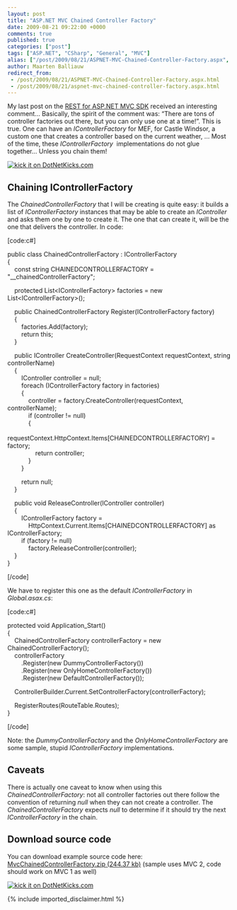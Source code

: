 ```yaml
---
layout: post
title: "ASP.NET MVC Chained Controller Factory"
date: 2009-08-21 09:22:00 +0000
comments: true
published: true
categories: ["post"]
tags: ["ASP.NET", "CSharp", "General", "MVC"]
alias: ["/post/2009/08/21/ASPNET-MVC-Chained-Controller-Factory.aspx", "/post/2009/08/21/aspnet-mvc-chained-controller-factory.aspx"]
author: Maarten Balliauw
redirect_from:
 - /post/2009/08/21/ASPNET-MVC-Chained-Controller-Factory.aspx.html
 - /post/2009/08/21/aspnet-mvc-chained-controller-factory.aspx.html
---
```

<p>My last post on the <a href="/post/2009/08/19/REST-for-ASPNET-MVC-SDK.aspx">REST for ASP.NET MVC SDK</a> received an interesting comment&hellip; Basically, the spirit of the comment was: &ldquo;There are tons of controller factories out there, but you can only use one at a time!&rdquo;. This is true. One can have an <em>IControllerFactory</em> for MEF, for Castle Windsor, a custom one that creates a controller based on the current weather, &hellip; Most of the time, these <em>IControllerFactory</em>&nbsp; implementations do not glue together&hellip; Unless you chain them!</p>
<p><a href="http://www.dotnetkicks.com/kick/?url=/post/2009/08/21/ASPNET-MVC-Chained-Controller-Factory.aspx&amp;title=ASP.NET MVC Chained Controller Factory"><img src="http://www.dotnetkicks.com/Services/Images/KickItImageGenerator.ashx?url=/post/2009/08/21/ASPNET-MVC-Chained-Controller-Factory.aspx" border="0" alt="kick it on DotNetKicks.com" /> </a></p>
<h2>Chaining IControllerFactory</h2>
<p>The <em>ChainedControllerFactory</em> that I will be creating is quite easy: it builds a list of <em>IControllerFactory </em>instances that may be able to create an <em>IController</em> and asks them one by one to create it. The one that can create it, will be the one that delivers the controller. In code:</p>
<p>[code:c#]</p>
<p>public class ChainedControllerFactory : IControllerFactory <br />{ <br />&nbsp;&nbsp;&nbsp; const string CHAINEDCONTROLLERFACTORY = "__chainedControllerFactory";</p>
<p>&nbsp;&nbsp;&nbsp; protected List&lt;IControllerFactory&gt; factories = new List&lt;IControllerFactory&gt;();</p>
<p>&nbsp;&nbsp;&nbsp; public ChainedControllerFactory Register(IControllerFactory factory) <br />&nbsp;&nbsp;&nbsp; { <br />&nbsp;&nbsp;&nbsp;&nbsp;&nbsp;&nbsp;&nbsp; factories.Add(factory); <br />&nbsp;&nbsp;&nbsp;&nbsp;&nbsp;&nbsp;&nbsp; return this; <br />&nbsp;&nbsp;&nbsp; }</p>
<p>&nbsp;&nbsp;&nbsp; public IController CreateController(RequestContext requestContext, string controllerName) <br />&nbsp;&nbsp;&nbsp; { <br />&nbsp;&nbsp;&nbsp;&nbsp;&nbsp;&nbsp;&nbsp; IController controller = null; <br />&nbsp;&nbsp;&nbsp;&nbsp;&nbsp;&nbsp;&nbsp; foreach (IControllerFactory factory in factories) <br />&nbsp;&nbsp;&nbsp;&nbsp;&nbsp;&nbsp;&nbsp; { <br />&nbsp;&nbsp;&nbsp;&nbsp;&nbsp;&nbsp;&nbsp;&nbsp;&nbsp;&nbsp;&nbsp; controller = factory.CreateController(requestContext, controllerName); <br />&nbsp;&nbsp;&nbsp;&nbsp;&nbsp;&nbsp;&nbsp;&nbsp;&nbsp;&nbsp;&nbsp; if (controller != null) <br />&nbsp;&nbsp;&nbsp;&nbsp;&nbsp;&nbsp;&nbsp;&nbsp;&nbsp;&nbsp;&nbsp; { <br />&nbsp;&nbsp;&nbsp;&nbsp;&nbsp;&nbsp;&nbsp;&nbsp;&nbsp;&nbsp;&nbsp;&nbsp;&nbsp;&nbsp;&nbsp; requestContext.HttpContext.Items[CHAINEDCONTROLLERFACTORY] = factory; <br />&nbsp;&nbsp;&nbsp;&nbsp;&nbsp;&nbsp;&nbsp;&nbsp;&nbsp;&nbsp;&nbsp;&nbsp;&nbsp;&nbsp;&nbsp; return controller; <br />&nbsp;&nbsp;&nbsp;&nbsp;&nbsp;&nbsp;&nbsp;&nbsp;&nbsp;&nbsp;&nbsp; } <br />&nbsp;&nbsp;&nbsp;&nbsp;&nbsp;&nbsp;&nbsp; }</p>
<p>&nbsp;&nbsp;&nbsp;&nbsp;&nbsp;&nbsp;&nbsp; return null; <br />&nbsp;&nbsp;&nbsp; }</p>
<p>&nbsp;&nbsp;&nbsp; public void ReleaseController(IController controller) <br />&nbsp;&nbsp;&nbsp; { <br />&nbsp;&nbsp;&nbsp;&nbsp;&nbsp;&nbsp;&nbsp; IControllerFactory factory = <br />&nbsp;&nbsp;&nbsp;&nbsp;&nbsp;&nbsp;&nbsp;&nbsp;&nbsp;&nbsp;&nbsp; HttpContext.Current.Items[CHAINEDCONTROLLERFACTORY] as IControllerFactory; <br />&nbsp;&nbsp;&nbsp;&nbsp;&nbsp;&nbsp;&nbsp; if (factory != null) <br />&nbsp;&nbsp;&nbsp;&nbsp;&nbsp;&nbsp;&nbsp;&nbsp;&nbsp;&nbsp;&nbsp; factory.ReleaseController(controller); <br />&nbsp;&nbsp;&nbsp; } <br />}</p>
<p>[/code]</p>
<p>We have to register this one as the default <em>IControllerFactory</em> in <em>Global.asax.cs</em>:</p>
<p>[code:c#]</p>
<p>protected void Application_Start() <br />{ <br />&nbsp;&nbsp;&nbsp; ChainedControllerFactory controllerFactory = new ChainedControllerFactory(); <br />&nbsp;&nbsp;&nbsp; controllerFactory <br />&nbsp;&nbsp;&nbsp;&nbsp;&nbsp;&nbsp;&nbsp; .Register(new DummyControllerFactory()) <br />&nbsp;&nbsp;&nbsp;&nbsp;&nbsp;&nbsp;&nbsp; .Register(new OnlyHomeControllerFactory()) <br />&nbsp;&nbsp;&nbsp;&nbsp;&nbsp;&nbsp;&nbsp; .Register(new DefaultControllerFactory());</p>
<p>&nbsp;&nbsp;&nbsp; ControllerBuilder.Current.SetControllerFactory(controllerFactory);</p>
<p>&nbsp;&nbsp;&nbsp; RegisterRoutes(RouteTable.Routes); <br />}</p>
<p>[/code]</p>
<p>Note: the <em>DummyControllerFactory</em> and the <em>OnlyHomeControllerFactory</em> are some sample, stupid <em>IControllerFactory</em> implementations.</p>
<h2>Caveats</h2>
<p>There is actually one caveat to know when using this <em>ChainedControllerFactory</em>: not all controller factories out there follow the convention of returning <em>null</em> when they can not create a controller. The <em>ChainedControllerFactory</em> expects <em>null</em> to determine if it should try the next <em>IControllerFactory</em> in the chain.</p>
<h2>Download source code</h2>
<p>You can download example source code here: <a href="/files/2009/8/MvcChainedControllerFactory.zip">MvcChainedControllerFactory.zip (244.37 kb)</a>&nbsp;(sample uses MVC 2, code should work on MVC 1 as well)</p>
<p><a href="http://www.dotnetkicks.com/kick/?url=/post/2009/08/21/ASPNET-MVC-Chained-Controller-Factory.aspx&amp;title=ASP.NET MVC Chained Controller Factory"><img src="http://www.dotnetkicks.com/Services/Images/KickItImageGenerator.ashx?url=/post/2009/08/21/ASPNET-MVC-Chained-Controller-Factory.aspx" border="0" alt="kick it on DotNetKicks.com" /> </a></p>
<p><a href="/files/2009/8/MvcChainedControllerFactory.zip"></a></p>
{% include imported_disclaimer.html %}
